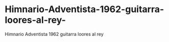 # Himnario-Adventista-1962-guitarra-loores-al-rey-
Himnario Adventista 1962 guitarra loores al rey 
